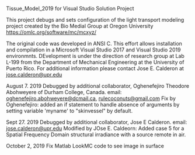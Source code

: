 Tissue_Model_2019 for Visual Studio Solution Project

This project debugs and sets configuration of the light transport modeling project created by the Bio Medial Group at Oregon University  https://omlc.org/software/mc/mcxyz/

The original code was developed in ANSI C.  This effort allows installation and compilation in a Microsoft Visual Studio 2017 and Visual Studio 2019 environmnts. DEvelopment is  under the direction of research group at Lab L-199 from the Department of Mechanical Engineering at the University of Puerto Rico.  For additional information please contact Jose E. Calderon at jose.calderon@upr.edu

August 7. 2019
Debugged by additional collaborator, Oghenefejiro Theodore Abohweyere of Durham College, Canada. email: oghenefejiro.abohweyere@dcmail.ca, rulecoconuts@gmail.com
Fix by Oghenefejiro: added an if statement to handle absence of arguments by setting variable 'myname' to "skinvessel" by default.

Sept 27. 2019
Debugged by additional collaborator, Jose E Calderon. email: jose.calderon@upr.edu
Modified by JOse E. Caldeorn: Added case 5 for a Spatial Frequency Domain structural irradiance with a source remote in air. 

October 2, 2019
Fix Matlab LookMC code to see image in surface